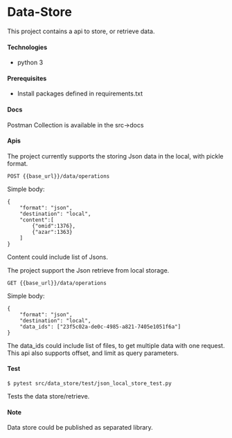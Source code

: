 # Data-Store
This project contains a api to store, or retrieve data.

#### Technologies
- python 3

#### Prerequisites
- Install packages defined in requirements.txt

#### Docs

Postman Collection is available in the src->docs

#### Apis

The project currently supports the storing Json data in the local, with pickle format. 
```
POST {{base_url}}/data/operations
```
Simple body:
```
{
    "format": "json",
    "destination": "local",
    "content":[
        {"omid":1376},
        {"azar":1363}
    ]
}
```
Content could include list of Jsons.

The project support the Json retrieve from local storage.
```
GET {{base_url}}/data/operations
```
Simple body:
```
{
    "format": "json",
    "destination": "local",
    "data_ids": ["23f5c02a-de0c-4985-a821-7405e1051f6a"]
}
```
The data_ids could include list of files, to get multiple data with one request.
This api also supports offset, and limit as query parameters.

#### Test
```
$ pytest src/data_store/test/json_local_store_test.py
```
Tests the data store/retrieve. 

#### Note
Data store could be published as separated library.